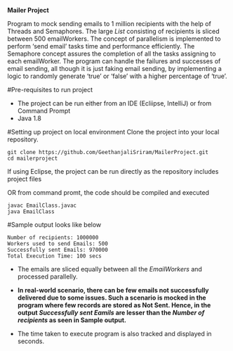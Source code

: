 **Mailer Project**

Program to mock sending emails to 1 million recipients with the help of Threads and Semaphores. The large *List* consisting of recipients is sliced between 500 emailWorkers. The concept of parallelism is implemented to perform ‘send email’ tasks time and performance efficiently. The Semaphore concept assures the completion of all the tasks assigning to each emailWorker. The program can handle the failures and successes of email sending, all though it is just faking email sending, by implementing a logic to randomly generate ‘true’ or ‘false’ with a higher percentage of ‘true’.

#Pre-requisites to run project
- The project can be run either from an IDE (Ecliipse, IntelliJ) or from Command Prompt
- Java 1.8

#Setting up project on local environment
Clone the project into your local repository.
```
git clone https://github.com/GeethanjaliSriram/MailerProject.git
cd mailerproject
```

If using Eclipse, the project can be run directly as the repository includes project files

OR from command promt, the code should be compiled and executed
```
javac EmailClass.javac
java EmailClass
```

#Sample output looks like below
```
Number of recipients: 1000000
Workers used to send Emails: 500
Successfully sent Emails: 970000
Total Execution Time: 100 secs
```

- The emails are sliced equally between all the *EmailWorkers* and processed parallelly.

- **In real-world scenario, there can be few emails not successfully delivered due to some issues. Such a scenario is mocked in the program where few records are stored as Not Sent. Hence, in the output *Successfully sent Eamils* are lesser than the *Number of recipients* as seen in Sample output.**

- The time taken to execute program is also tracked and displayed in seconds.

